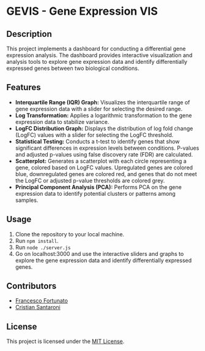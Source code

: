 # GEVIS - Gene Expression VIS

## Description

This project implements a dashboard for conducting a differential gene expression analysis. The dashboard provides interactive visualization and analysis tools to explore gene expression data and identify differentially expressed genes between two biological conditions.

## Features

- **Interquartile Range (IQR) Graph:** Visualizes the interquartile range of gene expression data with a slider for selecting the desired range.
- **Log Transformation:** Applies a logarithmic transformation to the gene expression data to stabilize variance.
- **LogFC Distribution Graph:** Displays the distribution of log fold change (LogFC) values with a slider for selecting the LogFC threshold.
- **Statistical Testing:** Conducts a t-test to identify genes that show significant differences in expression levels between conditions. P-values and adjusted p-values using false discovery rate (FDR) are calculated.
- **Scatterplot:** Generates a scatterplot with each circle representing a gene, colored based on LogFC values. Upregulated genes are colored blue, downregulated genes are colored red, and genes that do not meet the LogFC or adjusted p-value thresholds are colored grey.
- **Principal Component Analysis (PCA):** Performs PCA on the gene expression data to identify potential clusters or patterns among samples.

## Usage

1. Clone the repository to your local machine.
2. Run `npm install`.
3. Run `node ./server.js`
5. Go on localhost:3000 and use the interactive sliders and graphs to explore the gene expression data and identify differentially expressed genes.


## Contributors

- [Francesco Fortunato](https://github.com/francesco-fortunato)
- [Cristian Santaroni](https://github.com/Cristian-Santaroni)

## License

This project is licensed under the [MIT License](LICENSE).
